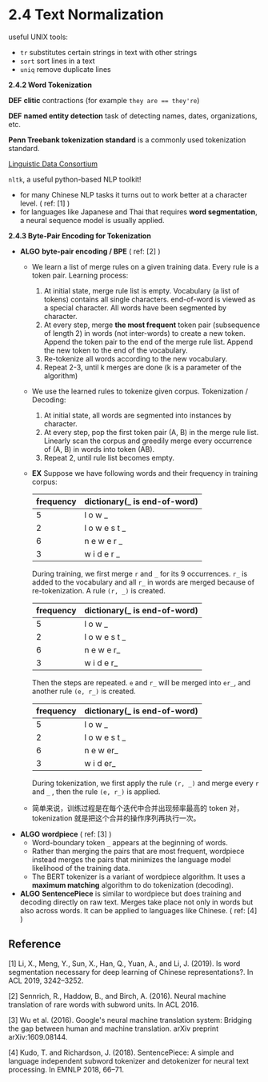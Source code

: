 # 2.4 Text Normalization

useful UNIX tools:

* `tr` substitutes certain strings in text with other strings
* `sort` sort lines in a text
* `uniq` remove duplicate lines

**2.4.2 Word Tokenization**

**DEF** **clitic** contractions \(for example `they are == they're`\)

**DEF** **named entity detection** task of detecting names, dates, organizations, etc.

**Penn Treebank tokenization standard** is a commonly used tokenization standard.

[Linguistic Data Consortium](https://www.ldc.upenn.edu/)

`nltk`, a useful python-based NLP toolkit!

* for many Chinese NLP tasks it turns out to work better at a character level. \( ref: \[1\] \)
* for languages like Japanese and Thai that requires **word segmentation**, a neural sequence model is usually applied.

**2.4.3 Byte-Pair Encoding for Tokenization**

* **ALGO** **byte-pair encoding / BPE** \( ref: \[2\] \)
  * We learn a list of merge rules on a given training data. Every rule is a token pair. Learning process:
    1. At initial state, merge rule list is empty. Vocabulary \(a list of tokens\) contains all single characters. end-of-word is viewed as a special character. All words have been segmented by character.
    2. At every step, merge **the most frequent** token pair \(subsequence of length 2\) in words \(not inter-words\) to create a new token. Append the token pair to the end of the merge rule list. Append the new token to the end of the vocabulary.
    3. Re-tokenize all words according to the new vocabulary.
    4. Repeat 2-3, until k merges are done \(k is a parameter of the algorithm\)
  * We use the learned rules to tokenize given corpus. Tokenization / Decoding:
    1. At initial state, all words are segmented into instances by character.
    2. At every step, pop the first token pair \(A, B\) in the merge rule list. Linearly scan the corpus and greedily merge every occurrence of \(A, B\) in words into token \(AB\).
    3. Repeat 2, until rule list becomes empty.
  * **EX** Suppose we have following words and their frequency in training corpus:

    | frequency | dictionary\(\_ is end-of-word\) |
    | :--- | :--- |
    | 5 | l o w \_ |
    | 2 | l o w e s t \_ |
    | 6 | n e w e r \_ |
    | 3 | w i d e r \_ |

    During training, we first merge `r` and `_` for its 9 occurrences. `r_` is added to the vocabulary and all `r_` in words are merged because of re-tokenization. A rule `(r, _)` is created.

    | frequency | dictionary\(\_ is end-of-word\) |
    | :--- | :--- |
    | 5 | l o w \_ |
    | 2 | l o w e s t \_ |
    | 6 | n e w e r\_ |
    | 3 | w i d e r\_ |

    Then the steps are repeated. `e` and `r_` will be merged into `er_`, and another rule `(e, r_)` is created.

    | frequency | dictionary\(\_ is end-of-word\) |
    | :--- | :--- |
    | 5 | l o w \_ |
    | 2 | l o w e s t \_ |
    | 6 | n e w er\_ |
    | 3 | w i d er\_ |

    During tokenization, we first apply the rule `(r, _)` and merge every `r` and `_` , then the rule `(e, r_)` is applied.

  * 简单来说，训练过程是在每个迭代中合并出现频率最高的 token 对，tokenization 就是把这个合并的操作序列再执行一次。
* **ALGO** **wordpiece** \( ref: \[3\] \)
  * Word-boundary token `_` appears at the beginning of words.
  * Rather than merging the pairs that are most frequent, wordpiece instead merges the pairs that minimizes the language model likelihood of the training data.
  * The BERT tokenizer is a variant of wordpiece algorithm. It uses a **maximum matching** algorithm to do tokenization \(decoding\).
* **ALGO** **SentencePiece** is similar to wordpiece but does training and decoding directly on raw text. Merges take place not only in words but also across words. It can be applied to languages like Chinese. \( ref: \[4\] \)

## Reference

\[1\]  Li, X., Meng, Y., Sun, X., Han, Q., Yuan, A., and Li, J. \(2019\). Is word segmentation necessary for deep learning of Chinese representations?. In ACL 2019, 3242–3252.

\[2\]  Sennrich, R., Haddow, B., and Birch, A. \(2016\). Neural machine translation of rare words with subword units. In ACL 2016.

\[3\] Wu et al. \(2016\). Google's neural machine translation system: Bridging the gap between human and machine translation. arXiv preprint arXiv:1609.08144.

\[4\] Kudo, T. and Richardson, J. \(2018\). SentencePiece: A simple and language independent subword tokenizer and detokenizer for neural text processing. In EMNLP 2018, 66–71.



